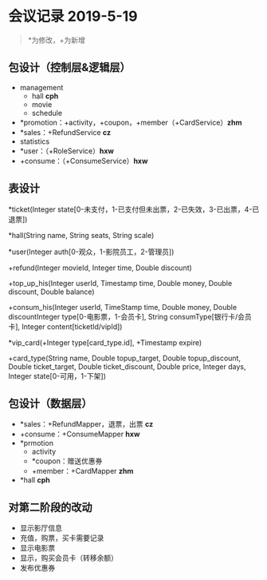 # 会议记录 2019-5-19

> *为修改，+为新增

## 包设计（控制层&逻辑层）

- management
  - hall **cph**
  - movie
  - schedule
- \*promotion：+activity，+coupon，+member（+CardService）**zhm**
- \*sales：+RefundService **cz**
- statistics
- \*user：（+RoleService）**hxw**
- +consume：（+ConsumeService）**hxw**

## 表设计

\*ticket(Integer state[0-未支付，1-已支付但未出票，2-已失效，3-已出票，4-已退票])

\*hall(String name, String seats, String scale)

\*user(Integer auth[0-观众，1-影院员工，2-管理员])

+refund(Integer movieId, Integer time, Double discount)

+top_up_his(Integer userId, Timestamp time, Double money, Double discount, Double balance)

+consum_his(Integer userId, TimeStamp time, Double money, Double discountInteger type[0-电影票，1-会员卡], String consumType[银行卡/会员卡], Integer content[ticketId/vipId])

\*vip_card(+Integer type[card_type.id], +Timestamp expire)

+card_type(String name, Double topup_target, Double topup_discount, Double ticket_target, Double ticket_discount, Double price, Integer days, Integer state[0-可用，1-下架])

## 包设计（数据层）

- \*sales：+RefundMapper，退票，出票 **cz**
- +consume：+ConsumeMapper **hxw**
- \*prmotion
  - activity
  - \*coupon：赠送优惠券
  - +member：+CardMapper **zhm**
- \*hall **cph**

## 对第二阶段的改动

- 显示影厅信息
- 充值，购票，买卡需要记录
- 显示电影票
- 显示，购买会员卡（转移余额）
- 发布优惠券